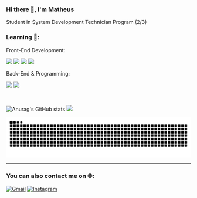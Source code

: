 ### Hi there 👋, I'm Matheus
Student in System Development Technician Program (2/3)

### Learning 📖:

Front-End Development:
<div>
  <link rel="stylesheet" type='text/css' href="https://cdn.jsdelivr.net/gh/devicons/devicon@latest/devicon.min.css" />
  <img src="https://cdn.jsdelivr.net/gh/devicons/devicon/icons/html5/html5-plain.svg" width="30" /> 
  <img src="https://cdn.jsdelivr.net/gh/devicons/devicon/icons/css3/css3-plain.svg" width="30" /> 
  <img src="https://cdn.jsdelivr.net/gh/devicons/devicon/icons/javascript/javascript-plain.svg" width="30" />
  <img src="https://cdn.jsdelivr.net/gh/devicons/devicon@latest/icons/react/react-original.svg" width="30" />
</div>

Back-End & Programming:
<div>
  <img src="https://cdn.jsdelivr.net/gh/devicons/devicon@latest/icons/csharp/csharp-plain.svg" width="30" />
  <img src="https://cdn.jsdelivr.net/gh/devicons/devicon@latest/icons/python/python-original.svg" width="30" />
</div>

&nbsp;

![Anurag's GitHub stats](https://github-readme-stats.vercel.app/api?username=valeriotheus&theme=prussian&hide=stars) <img loading="lazy" height="170em" src="https://github-readme-stats.vercel.app/api/top-langs/?username=valeriotheus&layout=compact&langs_count=7&theme=prussian"/>

![Snake animation](https://github.com/valeriotheus/valeriotheus/blob/output/github-contribution-grid-snake.svg)

---

### You can also contact me on 🌐:

[![Gmail](https://img.shields.io/badge/Gmail-D14836?style=flat&logo=gmail&logoColor=white&label=)](mailto:valeriomathus@gmail.com) [![Instagram](https://img.shields.io/badge/Instagram-E4405F?style=flat&logo=instagram&logoColor=white&label=)](https://www.instagram.com/valeriotheus/)

